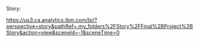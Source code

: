 Story:

https://us3.ca.analytics.ibm.com/bi/?perspective=story&pathRef=.my_folders%2FStory%2FFinal%2BProject%2BStory&action=view&sceneId=-1&sceneTime=0
